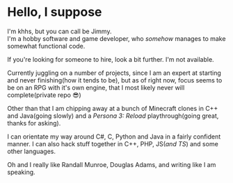 # Hello, I suppose
I'm khhs, but you can call be Jimmy.  
I'm a hobby software and game developer, who *somehow* manages to make somewhat functional code.

If you're looking for someone to hire, look a bit further. I'm not available.

Currently juggling on a number of projects, since I am an expert at starting and never finishing(how it tends to be),
but as of right now, focus seems to be on an RPG with it's own engine, that I most likely never will complete(private repo 😎)

Other than that I am chipping away at a bunch of Minecraft clones in C++ and Java(going slowly) and a *Persona 3: Reload* playthrough(going great, thanks for asking).

I can orientate my way around C#, C, Python and Java in a fairly confident manner. I can also hack stuff together in C++, PHP, JS(*and TS*) and some other languages.

Oh and I really like Randall Munroe, Douglas Adams, and writing like I am speaking.
